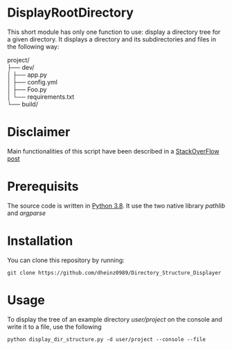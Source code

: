 # DisplayRootDirectory
This short module has only one function to use: display a directory tree for a given directory. It displays a directory and its subdirectories and files in the following way:

project/ <br />
├── dev/ <br />
│   ├── app.py <br />
│   ├── config.yml <br />
│   ├── Foo.py <br />
│   └── requirements.txt <br />
└── build/<br />

# Disclaimer
Main functionalities of this script have been described in a [StackOverFlow post](https://stackoverflow.com/questions/9727673/list-directory-tree-structure-in-python)

# Prerequisits
The source code is written in [Python 3.8](https://www.python.org/). It use the two native library *pathlib* and *argparse*

# Installation
You can clone this repository by running:
	
	git clone https://github.com/dheinz0989/Directory_Structure_Displayer

# Usage
To display the tree of an example directory *user/project* on the console and write it to a file, use the following

```
python display_dir_structure.py -d user/project --console --file
```
